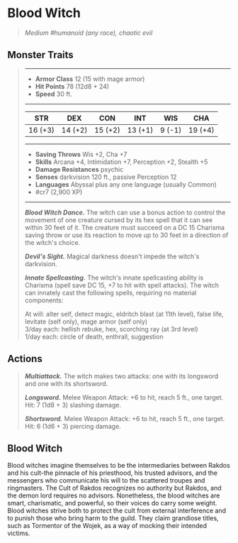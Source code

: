 # Blood Witch
>*Medium #humanoid (any race), chaotic evil*
## Monster Traits
>___
>- **Armor Class** 12 (15 with mage armor)
>- **Hit Points** 78 (12d8 + 24)
>- **Speed** 30 ft.
>___
>|STR|DEX|CON|INT|WIS|CHA|
>|:---:|:---:|:---:|:---:|:---:|:---:|
>|16 (+3)|14 (+2)|15 (+2)|13 (+1)|9 (-1)|19 (+4)|
>___
>- **Saving Throws** Wis +2, Cha +7
>- **Skills** Arcana +4, Intimidation +7, Perception +2, Stealth +5
>- **Damage Resistances** psychic
>- **Senses** darkvision 120 ft., passive Perception 12
>- **Languages** Abyssal plus any one language (usually Common)
>- #cr7 (2,900 XP)
>___
>***Blood Witch Dance.*** The witch can use a bonus action to control the movement of one creature cursed by its hex spell that it can see within 30 feet of it. The creature must succeed on a DC 15 Charisma saving throw or use its reaction to move up to 30 feet in a direction of the witch's choice.  
>
>***Devil's Sight.*** Magical darkness doesn't impede the witch's darkvision.  
>
>***Innate Spellcasting.*** The witch's innate spellcasting ability is Charisma (spell save DC 15, +7 to hit with spell attacks). The witch can innately cast the following spells, requiring no material components:  
>
>At will: alter self, detect magic, eldritch blast (at 11th level), false life, levitate (self only), mage armor (self only)  
>3/day each: hellish rebuke, hex, scorching ray (at 3rd level)  
>1/day each: circle of death, enthrall, suggestion  
>
## Actions
>***Multiattack.*** The witch makes two attacks: one with its longsword and one with its shortsword.  
>
>***Longsword.*** Melee Weapon Attack: +6 to hit, reach 5 ft., one target. Hit: 7 (1d8 + 3) slashing damage.  
>
>***Shortsword.*** Melee Weapon Attack: +6 to hit, reach 5 ft., one target. Hit: 6 (1d6 + 3) piercing damage.
## Blood Witch
Blood witches imagine themselves to be the intermediaries between Rakdos and his cult-the pinnacle of his priesthood, his trusted advisors, and the messengers who communicate his will to the scattered troupes and ringmasters. The Cult of Rakdos recognizes no authority but Rakdos, and the demon lord requires no advisors. Nonetheless, the blood witches are smart, charismatic, and powerful, so their voices do carry some weight.
Blood witches strive both to protect the cult from external interference and to punish those who bring harm to the guild. They claim grandiose titles, such as Tormentor of the Wojek, as a way of mocking their intended victims.
